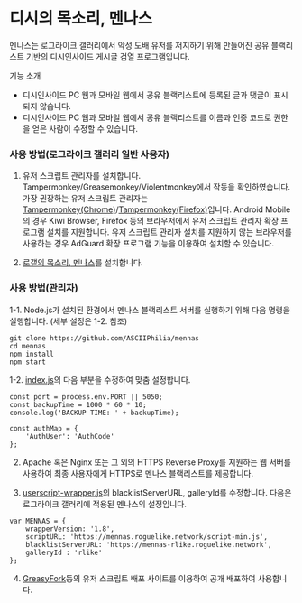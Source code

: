 # 디시의 목소리, 멘나스
멘나스는 로그라이크 갤러리에서 악성 도배 유저를 저지하기 위해 만들어진 공유 블랙리스트 기반의 디시인사이드 게시글 검열 프로그램입니다.

기능 소개
 - 디시인사이드 PC 웹과 모바일 웹에서 공유 블랙리스트에 등록된 글과 댓글이 표시되지 않습니다.
 - 디시인사이드 PC 웹과 모바일 웹에서 공유 블랙리스트를 이름과 인증 코드로 권한을 얻은 사람이 수정할 수 있습니다.


### 사용 방법(로그라이크 갤러리 일반 사용자)
  1. 유저 스크립트 관리자를 설치합니다. Tampermonkey/Greasemonkey/Violentmonkey에서 작동을 확인하였습니다. 가장 권장하는 유저 스크립트 관리자는 [Tampermonkey(Chrome)](https://chrome.google.com/webstore/detail/dhdgffkkebhmkfjojejmpbldmpobfkfo)/[Tampermonkey(Firefox)](https://addons.mozilla.org/ko/firefox/addon/tampermonkey/)입니다.
Android Mobile의 경우 Kiwi Browser, Firefox 등의 브라우저에서 유저 스크립트 관리자 확장 프로그램 설치를 지원합니다.
유저 스크립트 관리자 설치를 지원하지 않는 브라우저를 사용하는 경우 AdGuard 확장 프로그램 기능을 이용하여 설치할 수 있습니다.

  2. [로갤의 목소리, 멘나스](https://greasyfork.org/ko/scripts/406493-%EB%A1%9C%EA%B0%A4%EC%9D%98-%EB%AA%A9%EC%86%8C%EB%A6%AC-%EB%A9%98%EB%82%98%EC%8A%A4)를 설치합니다.


### 사용 방법(관리자)
  1-1. Node.js가 설치된 환경에서 멘나스 블랙리스트 서버를 실행하기 위해 다음 명령을 실행합니다. (세부 설정은 1-2. 참조)
```
git clone https://github.com/ASCIIPhilia/mennas
cd mennas
npm install
npm start
```
  1-2. [index.js](https://github.com/ASCIIPhilia/mennas/blob/master/userscript-wrapper.js)의 다음 부분을 수정하여 맞춤 설정합니다.
```
const port = process.env.PORT || 5050;
const backupTime = 1000 * 60 * 10;
console.log('BACKUP TIME: ' + backupTime);

const authMap = {
    'AuthUser': 'AuthCode'
};
```
  2. Apache 혹은 Nginx 또는 그 외의 HTTPS Reverse Proxy를 지원하는 웹 서버를 사용하여 최종 사용자에게 HTTPS로 멘나스 블랙리스트를 제공합니다.
  
  3. [userscript-wrapper.js](https://github.com/ASCIIPhilia/mennas/blob/master/userscript-wrapper.js)의 blacklistServerURL, galleryId를 수정합니다.
  다음은 로그라이크 갤러리에 적용된 멘나스의 설정입니다.
```
var MENNAS = {
    wrapperVersion: '1.8',
    scriptURL: 'https://mennas.roguelike.network/script-min.js',
    blacklistServerURL: 'https://mennas-rlike.roguelike.network',
    galleryId : 'rlike'
};
```
  4. [GreasyFork](http://greasyfork.org)등의 유저 스크립트 배포 사이트를 이용하여 공개 배포하여 사용합니다. 
